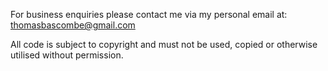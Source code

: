 For business enquiries please contact me via my personal email at: thomasbascombe@gmail.com

All code is subject to copyright and must not be used, copied or otherwise utilised without permission.
